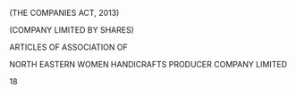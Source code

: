 (THE COMPANIES ACT, 2013)

(COMPANY LIMITED BY SHARES)

ARTICLES
OF
ASSOCIATION
OF

NORTH EASTERN WOMEN
HANDICRAFTS PRODUCER
COMPANY LIMITED

18